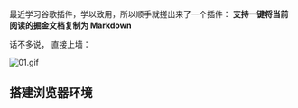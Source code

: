 最近学习谷歌插件，学以致用，所以顺手就搓出来了一个插件： **支持一键将当前阅读的掘金文档复制为 Markdown**

话不多说， 直接上墙：

![01.gif](https://p1-juejin.byteimg.com/tos-cn-i-k3u1fbpfcp/f7985326eea74aec87fc47b6bee5e9aa~tplv-k3u1fbpfcp-jj-mark:0:0:0:0:q75.image#?w=1280&h=832&s=5175476&e=gif&f=117&b=f8f7f3)

## 搭建浏览器环境
